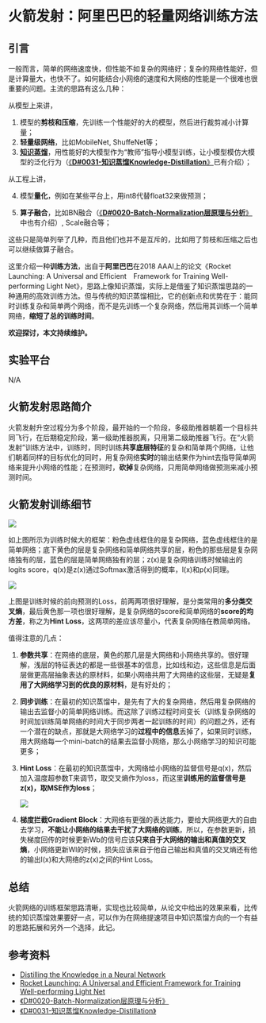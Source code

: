 #                                 火箭发射：阿里巴巴的轻量网络训练方法

## 引言

一般而言，简单的网络速度快，但性能不如复杂的网络好；复杂的网络性能好，但是计算量大，也快不了。如何能结合小网络的速度和大网络的性能是一个很难也很重要的问题。主流的思路有这么几种：

从模型上来讲，

1. 模型的**剪枝和压缩**，先训练一个性能好的大的模型，然后进行裁剪减小计算量；
2. **轻量级网络**，比如MobileNet, ShuffeNet等；
3. [**知识蒸馏**](https://arxiv.org/abs/1503.02531)，用性能好的大模型作为“教师”指导小模型训练，让小模型模仿大模型的泛化行为（[《**D#0031-知识蒸馏Knowledge-Distillation**》](https://github.com/Captain1986/CaptainBlackboard/blob/master/D%230031-%E7%9F%A5%E8%AF%86%E8%92%B8%E9%A6%8FKnowledge-Distillation/D%230031.md)已有介绍）；

从工程上讲，

4. 模型**量化**，例如在某些平台上，用int8代替float32来做预测；

5. **算子融合**，比如BN融合（[《**D#0020-Batch-Normalization层原理与分析**》](https://github.com/Captain1986/CaptainBlackboard/blob/master/D%230020-Batch-Normalization%E5%B1%82%E5%8E%9F%E7%90%86%E4%B8%8E%E5%88%86%E6%9E%90/D%230020.md)中也有介绍）, Scale融合等；

这些只是简单列举了几种，而且他们也并不是互斥的，比如用了剪枝和压缩之后也可以继续做算子融合。

这里介绍一种**训练方法**，出自于**阿里巴巴**在2018 AAAI上的论文《Rocket Launching: A Universal and Efficient　Framework for Training Well-performing Light Net》，思路上像知识蒸馏，实际上是借鉴了知识蒸馏思路的一种通用的高效训练方法。但与传统的知识蒸馏相比，它的创新点和优势在于：能同时训练复杂和简单两个网络，而不是先训练一个复杂网络，然后用其训练一个简单网络，**缩短了总的训练时间**。

**欢迎探讨，本文持续维护。**

## 实验平台

N/A

## 火箭发射思路简介

火箭发射升空过程分为多个阶段，最开始的一个阶段，多级助推器朝着一个目标共同飞行，在后期稳定阶段，第一级助推器脱离，只用第二级助推器飞行。在“火箭发射”训练方法中，训练时，同时训练**共享底层特征**的复杂和简单两个网络，让他们朝着同样的目标优化的同时，用复杂网络**实时**的输出结果作为hint去指导简单网络来提升小网络的性能；在预测时，**砍掉**复杂网络，只用简单网络做预测来减小预测时间。

## 火箭发射训练细节

![](images/210322.png)

如上图所示为训练时候大的框架：粉色虚线框住的是复杂网络，蓝色虚线框住的是简单网络；底下黄色的层是复杂网络和简单网络共享的层，粉色的那些层是复杂网络独有的层，蓝色的层是简单网络独有的层；z(x)是复杂网络训练时候输出的logits score，q(x)是z(x)通过Softmax激活得到的概率，l(x)和p(x)同理。

![](images/211148.png)

上图是训练时候的前向预测的Loss，前两两项很好理解，是分类常用的**多分类交叉熵**，最后黄色那一项也很好理解，是复杂网络的score和简单网络的**score的均方差**，称之为**Hint Loss**，这两项的差应该尽量小，代表复杂网络在教简单网络。

值得注意的几点：

1. **参数共享**：在网络的底层，黄色的那几层是大网络和小网络共享的。很好理解，浅层的特征表达的都是一些很基本的信息，比如线和边，这些信息是后面层做更高层抽象表达的原材料，如果小网络共用了大网络的这些层，无疑是**复用了大网络学习到的优良的原材料**，是有好处的；

2. **同步训练**：在最初的知识蒸馏中，是先有了大的复杂网络，然后用复杂网络的输出去监督小的简单网络训练。而这除了训练过程时间变长（训练复杂网络的时间加训练简单网络的时间大于同步两者一起训练的时间）的问题之外，还有一个潜在的缺点，那就是大网络学习的**过程中的信息**丢掉了，如果同时训练，用大网络每一个mini-batch的结果去监督小网络，那么小网络学习的知识可能更多；

3. **Hint Loss**：在最初的知识蒸馏中，大网络给小网络的监督信号是q(x)，然后加入温度超参数T来调节，取交叉熵作为loss，而这里**训练用的监督信号是z(x)，取MSE作为loss**；

   ![](images/213237.png)

4. **梯度拦截Gradient Block**：大网络有更强的表达能力，要给大网络更大的自由去学习，**不能让小网络的结果去干扰了大网络的训练**，所以，在参数更新，损失梯度回传的时候更新Wb的信号应该**只来自于大网络的输出和真值的交叉熵**，小网络更新Wl的时候，损失应该来自于他自己输出和真值的交叉熵还有他的输出l(x)和大网络的z(x)之间的Hint Loss。

## 总结

火箭网络的训练框架思路清晰，实现也比较简单，从论文中给出的效果来看，比传统的知识蒸馏效果要好一点，可以作为在网络提速项目中知识蒸馏方向的一个有益的思路拓展和另外一个选择，此记。

## 参考资料

+ [Distilling the Knowledge in a Neural Network](https://arxiv.org/abs/1503.02531)
+ [Rocket Launching: A Universal and Efficient Framework for Training Well-performing Light Net](https://arxiv.org/abs/1708.04106)
+ [《D#0020-Batch-Normalization层原理与分析》](https://github.com/Captain1986/CaptainBlackboard/blob/master/D%230020-Batch-Normalization%E5%B1%82%E5%8E%9F%E7%90%86%E4%B8%8E%E5%88%86%E6%9E%90/D%230020.md)
+ [《D#0031-知识蒸馏Knowledge-Distillation》](https://github.com/Captain1986/CaptainBlackboard/blob/master/D%230031-%E7%9F%A5%E8%AF%86%E8%92%B8%E9%A6%8FKnowledge-Distillation/D%230031.md)
